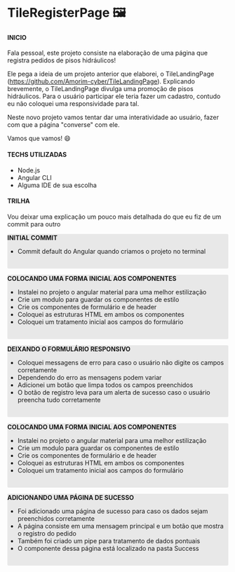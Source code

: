 # TileRegisterPage :framed_picture:

#### INICIO

Fala pessoal, este projeto consiste na elaboração de uma página que registra pedidos de pisos hidráulicos!

Ele pega a ideia de um projeto anterior que elaborei, o TileLandingPage (https://github.com/Amorim-cyber/TileLandingPage). Explicando brevemente, o TileLandingPage divulga uma promoção de pisos hidráulicos. Para o usuário participar ele teria fazer um cadastro, contudo eu não coloquei uma responsividade para tal.

Neste novo projeto vamos tentar dar uma interatividade ​a​o​ ​u​s​u​á​r​i​o​​, fazer com que a página "converse" com ele.​

Vamos que vamos! :smile:

#### TECHS UTILIZADAS

* Node.js
* Angular CLI
* Alguma IDE de sua escolha

#### TRILHA

Vou deixar uma explicação um pouco mais detalhada do que eu fiz de um commit para outro

<div style="background-color: #E8E8E8; border-radius: 3px;">
   <p><strong>INITIAL COMMIT</strong></p>
    <ul>
        <li>Commit default do Angular quando criamos o projeto no terminal</li>
    </ul>
    <br>
</div>

<div style="background-color: #E8E8E8; border-radius: 3px;">
   <p><strong>COLOCANDO UMA FORMA INICIAL AOS COMPONENTES</strong></p>
    <ul>
        <li>Instalei no projeto o angular material para uma melhor estilização</li>
        <li>Crie um modulo para guardar os componentes de estilo</li>
        <li>Crie os componentes de formulário e de header</li>
        <li>Coloquei as estruturas HTML em ambos os componentes</li>
        <li>Coloquei um tratamento inicial aos campos do formulário</li>
    </ul>
    <br>
</div>
<div style="background-color: #E8E8E8; border-radius: 3px;">
   <p><strong>DEIXANDO O FORMULÁRIO RESPONSIVO</strong></p>
    <ul>
        <li>Coloquei messagens de erro para caso o usuário não digite os campos corretamente</li>
        <li>Dependendo do erro as mensagens podem variar</li>
        <li>Adicionei um botão que limpa todos os campos preenchidos</li>
        <li>O botão de registro leva para um alerta de sucesso caso o usuário preencha tudo corretamente</li>
    </ul>
    <br>
</div>
<div style="background-color: #E8E8E8; border-radius: 3px;">
   <p><strong>COLOCANDO UMA FORMA INICIAL AOS COMPONENTES</strong></p>
    <ul>
        <li>Instalei no projeto o angular material para uma melhor estilização</li>
        <li>Crie um modulo para guardar os componentes de estilo</li>
        <li>Crie os componentes de formulário e de header</li>
        <li>Coloquei as estruturas HTML em ambos os componentes</li>
        <li>Coloquei um tratamento inicial aos campos do formulário</li>
    </ul>
    <br>
</div>
<div style="background-color: #E8E8E8; border-radius: 3px;">
   <p><strong>ADICIONANDO UMA PÁGINA DE SUCESSO</strong></p>
    <ul>
        <li>Foi adicionado uma página de sucesso para caso os dados sejam preenchidos corretamente</li>
        <li>A página consiste em uma mensagem principal e um botão que mostra o registro do pedido</li>
        <li>Também foi criado um pipe para tratamento de dados pontuais</li>
        <li>O componente dessa página está localizado na pasta Success</li>
    </ul>
    <br>
</div>

